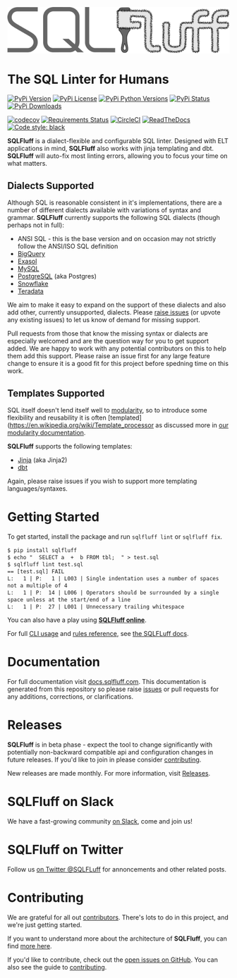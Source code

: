 ![SQLFluff](https://raw.githubusercontent.com/sqlfluff/sqlfluff/main/images/sqlfluff-wide.png)

# The SQL Linter for Humans

[![PyPi Version](https://img.shields.io/pypi/v/sqlfluff.svg?style=flat-square&logo=PyPi)](https://pypi.org/project/sqlfluff/)
[![PyPi License](https://img.shields.io/pypi/l/sqlfluff.svg?style=flat-square)](https://pypi.org/project/sqlfluff/)
[![PyPi Python Versions](https://img.shields.io/pypi/pyversions/sqlfluff.svg?style=flat-square)](https://pypi.org/project/sqlfluff/)
[![PyPi Status](https://img.shields.io/pypi/status/sqlfluff.svg?style=flat-square)](https://pypi.org/project/sqlfluff/)
[![PyPi Downloads](https://img.shields.io/pypi/dm/sqlfluff?style=flat-square)](https://pypi.org/project/sqlfluff/)

[![codecov](https://img.shields.io/codecov/c/gh/sqlfluff/sqlfluff.svg?style=flat-square&logo=Codecov)](https://codecov.io/gh/sqlfluff/sqlfluff)
[![Requirements Status](https://img.shields.io/requires/github/sqlfluff/sqlfluff.svg?style=flat-square)](https://requires.io/github/sqlfluff/sqlfluff/requirements/?branch=main)
[![CircleCI](https://img.shields.io/circleci/build/gh/sqlfluff/sqlfluff/master?style=flat-square&logo=CircleCI)](https://circleci.com/gh/sqlfluff/sqlfluff/tree/main)
[![ReadTheDocs](https://img.shields.io/readthedocs/sqlfluff?style=flat-square&logo=Read%20the%20Docs)](https://sqlfluff.readthedocs.io)
[![Code style: black](https://img.shields.io/badge/code%20style-black-000000.svg?style=flat-square)](https://github.com/psf/black)

**SQLFluff** is a dialect-flexible and configurable SQL linter. Designed with ELT applications in mind, **SQLFluff** also works with jinja templating and dbt. **SQLFluff** will auto-fix most linting errors, allowing you to focus your time on what matters.

## Dialects Supported

Although SQL is reasonable consistent in it's implementations, there are a number of different dialects available with variations of syntax and grammar. **SQLFluff** currently supports the following SQL dialects (though perhaps not in full):

- ANSI SQL - this is the base version and on occasion may not strictly follow the ANSI/ISO SQL definition 
- [BigQuery](https://cloud.google.com/bigquery/)
- [Exasol](https://www.exasol.com/)
- [MySQL](https://www.mysql.com/)
- [PostgreSQL](https://www.postgresql.org/) (aka Postgres)
- [Snowflake](https://www.snowflake.com/)
- [Teradata](https://www.teradata.com/)

We aim to make it easy to expand on the support of these dialects and also add other, currently unsupported, dialects. Please [raise issues](https://github.com/sqlfluff/sqlfluff/issues) (or upvote any existing issues) to let us know of demand for missing support.

Pull requests from those that know the missing syntax or dialects are especially welcomed and are the question way for you to get support added. We are happy to work with any potential contributors on this to help them add this support. Please raise an issue first for any large feature change to ensure it is a good fit for this project before spedning time on this work.

## Templates Supported

SQL itself doesn't lend itself well to [modularity](https://docs.getdbt.com/docs/viewpoint#section-modularity), so to introduce some flexibility and reusability it is often [templated](https://en.wikipedia.org/wiki/Template_processor as discussed more in [our modularity documentation](https://docs.sqlfluff.com/en/stable/realworld.html#modularity).

**SQLFluff** supports the following templates:
- [Jinja](https://jinja.palletsprojects.com/) (aka Jinja2)
- [dbt](https://www.getdbt.com/)

Again, please raise issues if you wish to support more templating languages/syntaxes.

# Getting Started

To get started, install the package and run `sqlfluff lint` or `sqlfluff fix`.

```shell
$ pip install sqlfluff
$ echo "  SELECT a  +  b FROM tbl;  " > test.sql
$ sqlfluff lint test.sql
== [test.sql] FAIL
L:   1 | P:   1 | L003 | Single indentation uses a number of spaces not a multiple of 4
L:   1 | P:  14 | L006 | Operators should be surrounded by a single space unless at the start/end of a line
L:   1 | P:  27 | L001 | Unnecessary trailing whitespace
```

You can also have a play using [**SQLFluff online**](https://online.sqlfluff.com/).

For full [CLI usage](https://docs.sqlfluff.com/en/stable/cli.html) and [rules reference](https://docs.sqlfluff.com/en/stable/rules.html), see [the SQLFLuff docs](https://docs.sqlfluff.com/en/stable/).

# Documentation

For full documentation visit [docs.sqlfluff.com](https://docs.sqlfluff.com/en/stable/). This documentation is generated from this repository so please raise [issues](https://github.com/sqlfluff/sqlfluff/issues) or pull requests for any additions, corrections, or clarifications.

# Releases

**SQLFluff** is in beta phase - expect the tool to change significantly with potentially non-backward compatible api and configuration changes in future releases. If you'd like to join in please consider [contributing](CONTRIBUTING.md).

New releases are made monthly. For more information, visit [Releases](https://github.com/sqlfluff/sqlfluff/releases).

# SQLFluff on Slack

We have a fast-growing community [on Slack](https://join.slack.com/t/sqlfluff/shared_invite/zt-o1f4x0e8-pZzarAIlQmKj_6ZwD16w0g), come and join us!

# SQLFluff on Twitter

Follow us [on Twitter @SQLFLuff](https://twitter.com/SQLFluff) for annoncements and other related posts.

# Contributing

We are grateful for all out [contributors](https://github.com/sqlfluff/sqlfluff/graphs/contributors). There's lots to do in this project, and we're just getting started.

If you want to understand more about the architecture of **SQLFluff**, you can find [more here](https://docs.sqlfluff.com/en/latest/architecture.html).

If you'd like to contribute, check out the [open issues on GitHub](https://github.com/sqlfluff/sqlfluff/issues). You can also see the guide to [contributing](CONTRIBUTING.md).
